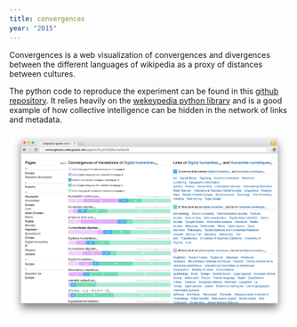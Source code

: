 ```yaml
---
title: convergences
year: "2015"
---
```


<div class="col col-b-d">
<p>Convergences is a web visualization of convergences and divergences between the different languages of wikipedia as a proxy of distances between cultures.</p>

<p>The python code to reproduce the experiment can be found in this <a href="https://github.com/WeKeyPedia/convergences">github repository</a>. It relies heavily on the <a href="http://toolkit-python.readthedocs.io/">wekeypedia python library</a> and is a good example of how collective intelligence can be hidden in the network of links and metadata.</p>

</div>

<img src="https://raw.githubusercontent.com/WeKeyPedia/convergences/master/images/screenshot1.png" width="968" />
